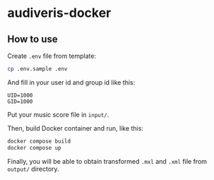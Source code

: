# audiveris-docker

## How to use

Create `.env` file from template:

```sh
cp .env.sample .env
```

And fill in your user id and group id like this:

```plaintext:.env
UID=1000
GID=1000
```
Put your music score file in `input/`.

Then, build Docker container and run, like this:

```sh
docker compose build
docker compose up
```

Finally, you will be able to obtain transformed `.mxl` and `.xml` file from `output/` directory.